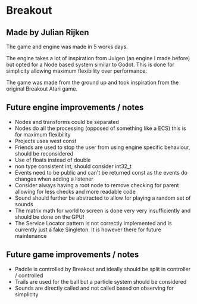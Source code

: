 # Breakout
## Made by Julian Rijken

The game and engine was made in 5 works days.

The engine takes a lot of inspiration from Julgen (an engine I made before) but opted for a Node based system similar to Godot. This is done for simplicity allowing maximum flexibility over performance.

The game was made from the ground up and took inspiration from the original Breakout Atari game.

## Future engine improvements / notes
* Nodes and transforms could be separated
* Nodes do all the processing (opposed of something like a ECS) this is for maximum flexibility
* Projects uses west const 
* Friends are used to stop the user from using engine specific behaviour, should be reconsidered
* Use of floats instead of double
* non type consistent int, should consider int32_t
* Events need to be public and can't be returned const as the events do changes when adding a listener
* Consider always having a root node to remove checking for parent allowing for less checks and more readable code 
* Sound should further be abstracted to allow for playing a random set of sounds 
* The matrix math for world to screen is done very very insufficiently and should be done on the GPU! 
* The Service Locator pattern is not correctly implemented and is currently just a fake Singleton. It is however there for future maintenance 


## Future game improvements / notes
* Paddle is controlled by Breakout and ideally should be split in controller / controlled
* Trails are used for the ball but a particle system should be considered 
* Sounds are directly called and not called based on observing for simplicity